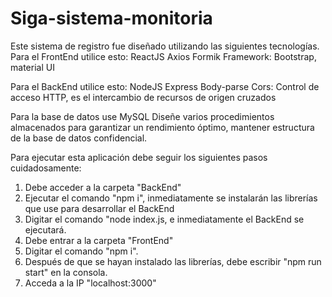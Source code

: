 # Siga-sistema-monitoria
Este sistema de registro fue diseñado utilizando las siguientes tecnologías.
Para el FrontEnd utilice esto:
ReactJS
    Axios
    Formik
    Framework: Bootstrap, material UI

Para el BackEnd utilice esto:
NodeJS
    Express
    Body-parse
    Cors: Control de acceso HTTP, es el intercambio de recursos de origen cruzados

Para la base de datos use MySQL
Diseñe varios procedimientos almacenados para garantizar un rendimiento óptimo, mantener estructura de la base de datos confidencial.

Para ejecutar esta aplicación debe seguir los siguientes pasos cuidadosamente:

1. Debe acceder a la carpeta "BackEnd"
2. Ejecutar el comando "npm i", inmediatamente se instalarán las librerías que use para desarrollar el BackEnd
3. Digitar el comando "node index.js, e inmediatamente el BackEnd se ejecutará.
4. Debe entrar a la carpeta "FrontEnd" 
5. Digitar el comando "npm i".
6. Después de que se hayan instalado las librerías, debe escribir "npm run start" en la consola.
7. Acceda a la IP "localhost:3000"


